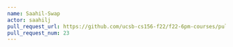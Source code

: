 ```yaml
---
name: Saahil-Swap
actor: saahilj
pull_request_url: https://github.com/ucsb-cs156-f22/f22-6pm-courses/pull/23
pull_request_num: 23
---
```

